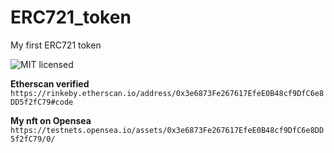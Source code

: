 # ERC721_token
My first ERC721 token


![MIT licensed](https://img.shields.io/badge/license-MIT-blue.svg)


**Etherscan verified**
`https://rinkeby.etherscan.io/address/0x3e6873Fe267617EfeE0B48cf9DfC6e8DD5f2fC79#code`

**My nft on Opensea**
`https://testnets.opensea.io/assets/0x3e6873Fe267617EfeE0B48cf9DfC6e8DD5f2fC79/0/`
